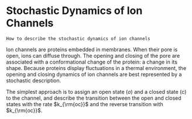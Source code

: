 # Stochastic Dynamics of Ion Channels

```{admonition} You will learn
How to describe the stochastic dynamics of ion channels
```
Ion channels are proteins embedded in membranes. When their pore is open, ions can diffuse through. The opening and closing of the pore are associated with a conformational change of the protein: a change in its shape. Because proteins display fluctuations in a thermal environment, the opening and closing dynamics of ion channels are best represented by a stochastic description.

The simplest approach is to assign an open state $(o)$ and a closed state (c) to the channel, and describe the transition between the open and closed states with the rate $k_{\rm{oc}}$ and the reverse transition with $k_{\rm{oc}}$. 